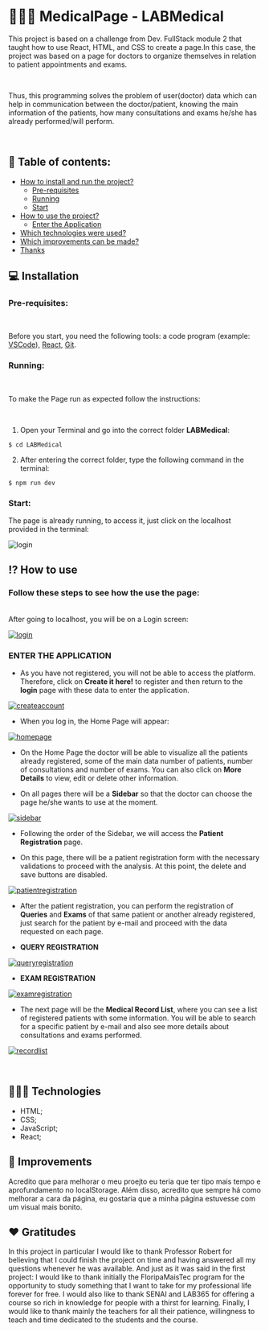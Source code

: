 # 👩🏻‍⚕️ MedicalPage - LABMedical

<p>This project is based on a challenge from Dev. FullStack module 2 that taught how to use React, HTML, and CSS to create a page.In this case, the project was based on a page for doctors to organize themselves in relation to patient appointments and exams.</p>
<br>
<p>Thus, this programming solves the problem of user(doctor) data which can help in communication between the doctor/patient, knowing the main information of the patients, how many consultations and exams he/she has already performed/will perform.</p>
<br>

## 📝 Table of contents:

- [How to install and run the project?](#💻-installation)
  - [Pre-requisites](#pre-requisites)
  - [Running](#running)
  - [Start](#start)
- [How to use the project?](#⁉️-how-to-use)
  - [Enter the Application](#enter-the-application)
- [Which technologies were used?](#👩🏻‍💻-technologies)
- [Which improvements can be made?](#💯-improvements)
- [Thanks](#❤️-gratitudes)

## 💻 Installation

### **Pre-requisites:**
<br>

Before you start, you need the following tools: a code program (example: [VSCode](https://code.visualstudio.com/)), [React](https://vitejs.dev/guide/), [Git](https://github.com/).
<br>

### **Running:**
<br>
<p>To make the Page run as expected follow the instructions:</p>
<br>

1. Open your Terminal and go into the correct folder **LABMedical**:

```
$ cd LABMedical
```

2. After entering the correct folder, type the following command in the terminal: 

```
$ npm run dev
```

### **Start:**

<p>The page is already running, to access it, just click on the localhost provided in the terminal:</p>

![login](https://github.com/AnjaClara/PROG2/assets/105654178/09665e8e-be8b-464e-aaab-bf119b2ee240)
<p></p>

## ⁉️ How to use
### Follow these steps to see how the use the page:
<br>
After going to localhost, you will be on a Login screen:

[![login](https://i.im.ge/2023/08/02/9zMtM8.login.png)](https://im.ge/i/9zMtM8)

### **ENTER THE APPLICATION**

- As you have not registered, you will not be able to access the platform. Therefore, click on **Create it here!** to register and then return to the **login** page with these data to enter the application.

[![createaccount](https://i.im.ge/2023/08/02/9zMZIf.createaccount.png)](https://im.ge/i/9zMZIf)
 

- When you log in, the Home Page will appear:

[![homepage](https://i.im.ge/2023/08/02/9zTwG8.homepage.png)](https://im.ge/i/9zTwG8)

- On the Home Page the doctor will be able to visualize all the patients already registered, some of the main data 
number of patients, number of consultations and number of exams. You can also click on **More Details** to view, edit or delete other information.

- On all pages there will be a **Sidebar** so that the doctor can choose the page he/she wants to use at the moment.

[![sidebar](https://i.im.ge/2023/08/02/9zT3lq.sidebar.png)](https://im.ge/i/9zT3lq)

- Following the order of the Sidebar, we will access the **Patient Registration** page.

- On this page, there will be a patient registration form with the necessary validations to proceed with the analysis. At this point, the delete and save buttons are disabled.

[![patientregistration](https://i.im.ge/2023/08/02/9zTvex.patientregistration.png)](https://im.ge/i/9zTvex)

- After the patient registration, you can perform the registration of **Queries** and **Exams** of that same patient or another already registered, just search for the patient by e-mail and proceed with the data requested on each page.

- **QUERY REGISTRATION**

[![queryregistration](https://i.im.ge/2023/08/02/9zTBvy.queryregistration.png)](https://im.ge/i/9zTBvy)

- **EXAM REGISTRATION**

[![examregistration](https://i.im.ge/2023/08/02/9zoFD8.examregistration.png)](https://im.ge/i/9zoFD8)

- The next page will be the **Medical Record List**, where you can see a list of registered patients with some information. You will be able to search for a specific patient by e-mail and also see more details about consultations and exams performed.

[![recordlist](https://i.im.ge/2023/08/02/9zoJ9C.recordlist.png)](https://im.ge/i/9zoJ9C)

<br>

## 👩🏻‍💻 Technologies 
- HTML;
- CSS;
- JavaScript;
- React;

## 💯 Improvements

<p>Acredito que para melhorar o meu proejto eu teria que ter tipo mais tempo e aprofundamento no localStorage. Além disso, acredito que sempre há como melhorar a cara da página, eu gostaria que a minha página estuvesse com um visual mais bonito.</p>

## ❤️ Gratitudes

<p>In this project in particular I would like to thank Professor Robert for believing that I could finish the project on time and having answered all my questions whenever he was available. And just as it was said in the first project: I would like to thank initially the FloripaMaisTec program for the opportunity to study something that I want to take for my professional life forever for free. I would also like to thank SENAI and LAB365 for offering a course so rich in knowledge for people with a thirst for learning. Finally, I would like to thank mainly the teachers for all their patience, willingness to teach and time dedicated to the students and the course.</p>